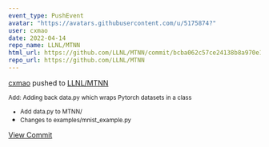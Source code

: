```yaml
---
event_type: PushEvent
avatar: "https://avatars.githubusercontent.com/u/5175874?"
user: cxmao
date: 2022-04-14
repo_name: LLNL/MTNN
html_url: https://github.com/LLNL/MTNN/commit/bcba062c57ce24138b8a970e1df8d8360a686f28
repo_url: https://github.com/LLNL/MTNN
---
```


<a href='https://github.com/cxmao' target='_blank'>cxmao</a> pushed to <a href='https://github.com/LLNL/MTNN' target='_blank'>LLNL/MTNN</a>

<small>Add: Adding back data.py which  wraps Pytorch datasets in a class
- Add data.py to MTNN/
- Changes to examples/mnist_example.py</small>

<a href='https://github.com/LLNL/MTNN/commit/bcba062c57ce24138b8a970e1df8d8360a686f28' target='_blank'>View Commit</a>